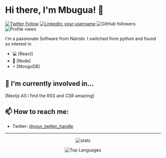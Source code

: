 # Hi there, I'm Mbugua! 👋
[![Twitter Follow](https://img.shields.io/twitter/follow/mbugua_is_me?style=social)](https://twitter.com/mbugua_is_me)
[![Linkedin: your-username](https://img.shields.io/badge/-peter-mbugua-blue?style=flat-square&logo=Linkedin&logoColor=white&link=https://www.linkedin.com/in/your-username/)](https://www.linkedin.com/in/your-username/)
![GitHub followers](https://img.shields.io/github/followers/your-username?label=Follow&style=social)
![Profile views](https://gpvc.arturio.dev/mbu-peter)

I'm a passionate Software from Nairobi. I switched from python and found so interest in 

- 💻 [React]
- 🚀 [Node]
- ⚡️ [MongoDB]

## 🌱 I'm currently involved in...
[Nextjs AS i find the RSS and CSR amazing]

## 📫 How to reach me:
- Twitter: [@your_twitter_handle](https://twitter.com/mbugua_is_me)



---

<p align="center">
  <img src="https://github-readme-stats.vercel.app/api?username=mbu-peter&show_icons=true&hide=contribs,prs&cache_seconds=86400&theme=radical" alt="stats">
</p>

<p align="center">
  <img src="https://github-readme-stats.vercel.app/api/top-langs/?username=mbu-petere&layout=compact&theme=radical" alt="Top Languages">
</p>



</details>



